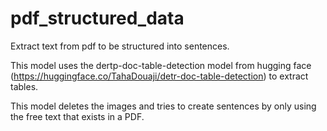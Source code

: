 # pdf_structured_data
Extract text from pdf to be structured into sentences.

This model uses the dertp-doc-table-detection model from hugging face (https://huggingface.co/TahaDouaji/detr-doc-table-detection) to extract tables. 

This model deletes the images and tries to create sentences by only using the free text that exists in a PDF.
